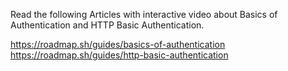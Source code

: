 Read the following Articles with interactive video about Basics of Authentication and HTTP Basic Authentication.

https://roadmap.sh/guides/basics-of-authentication
https://roadmap.sh/guides/http-basic-authentication